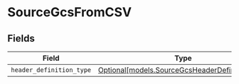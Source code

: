 # SourceGcsFromCSV


## Fields

| Field                                                                                        | Type                                                                                         | Required                                                                                     | Description                                                                                  |
| -------------------------------------------------------------------------------------------- | -------------------------------------------------------------------------------------------- | -------------------------------------------------------------------------------------------- | -------------------------------------------------------------------------------------------- |
| `header_definition_type`                                                                     | [Optional[models.SourceGcsHeaderDefinitionType]](../models/sourcegcsheaderdefinitiontype.md) | :heavy_minus_sign:                                                                           | N/A                                                                                          |